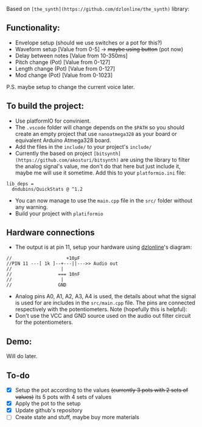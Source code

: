 Based on `[the_synth](https://github.com/dzlonline/the_synth)` library:

## Functionality:
- Envelope setup (should we use switches or a pot for this?)
- Waveform setup [Value from 0-5] → ~~maybe using button~~ (pot now)
- Delay between notes [Value from 10-350ms]
- Pitch change (Pot) [Value from 0-127]
- Length change (Pot) [Value from 0-127]
- Mod change (Pot) [Value from 0-1023]

P.S. maybe setup to change the current voice later.

## To build the project:
- Use platformIO for convinient.
- The `.vscode` folder will change depends on the `$PATH` so you should create an empty project that use `nanoatmega328` as your board or equivalent Arduino Atmega328 board. 
- Add the files in the `include/` to your project's `include/`
- Currently the based on project `[bitsynth](https://github.com/akosturi/bitsynth)` are using the library to filter the analog signal's value, me don't do that here but just include it, maybe me will use it sometime.
Add this to your `platformio.ini` file:
```
lib_deps =
  dndubins/QuickStats @ ^1.2
```
- You can now manage to use the `main.cpp` file in the `src/` folder without any warning.
- Build your project with `platiformio`

## Hardware connections
- The output is at pin 11, setup your hardware using [dzlonline](https://github.com/dzlonline)'s diagram:
```
//                    +10µF 
//PIN 11 ---[ 1k ]--+---||--->> Audio out
//                  |
//                 === 10nF
//                  |
//                 GND
```
- Analog pins A0, A1, A2, A3, A4 is used, the details about what the signal is used for are includes in the `src/main.cpp` file. The pins are connected respectively with the potentiometers. 
Note (hopefully this is helpful):
 - Don't use the VCC and GND source used on the audio out filter circuit for the potentiometers.

## Demo:
Will do later.


## To-do

- [x]  Setup the pot according to the values ~~(currently 3 pots with 2 sets of values)~~ its 5 pots with 4 sets of values
- [x]  Apply the pot to the setup
- [x]  Update github's repository
- [ ]  Create state and stuff, maybe buy more materials
